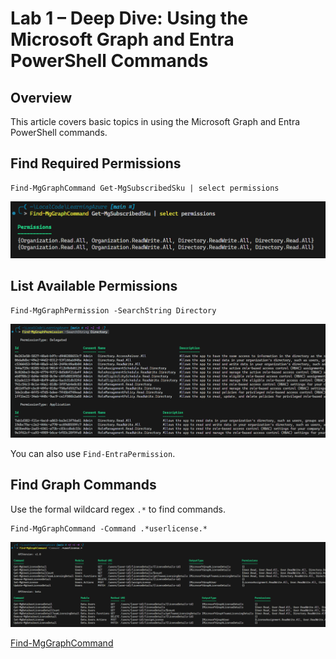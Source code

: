 # Lab 1 – Deep Dive: Using the Microsoft Graph and Entra PowerShell Commands

## Overview

This article covers basic topics in using the Microsoft Graph and Entra PowerShell commands.

## Find Required Permissions

```pwsh
Find-MgGraphCommand Get-MgSubscribedSku | select permissions
```

<img src='../images/2025-10-16-04-31-32.png' width=700>

## List Available Permissions

```pwsh
Find-MgGraphPermission -SearchString Directory
```

<img src='../images/2025-10-16-04-34-29.png' width=900>

You can also use `Find-EntraPermission`.

## Find Graph Commands

Use the formal wildcard regex `.*` to find commands.

```pwsh
Find-MgGraphCommand -Command .*userlicense.*
```

<img src='../images/2025-10-16-04-38-36.png' width=1100>

[Find-MgGraphCommand](https://learn.microsoft.com/en-us/powershell/microsoftgraph/find-mg-graph-command?view=graph-powershell-1.0)
